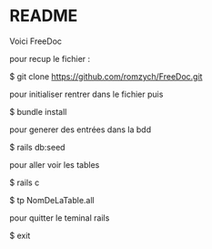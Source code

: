 # README

Voici FreeDoc

pour recup le fichier :

$ git clone https://github.com/romzych/FreeDoc.git

pour initialiser rentrer dans le fichier puis

$ bundle install

pour generer des entrées dans la bdd

$ rails db:seed

pour aller voir les tables

$ rails c

$ tp NomDeLaTable.all

pour quitter le teminal rails 

$ exit

